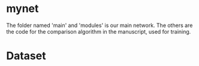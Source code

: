 # mynet 
The folder named 'main' and 'modules' is our main network. 
The others are the code for the comparison algorithm in the manuscript, used for training.
# Dataset
